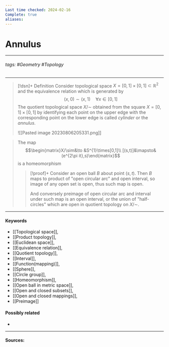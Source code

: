 ```yaml
---
Last time checked: 2024-02-16
Complete: true
aliases:
---
```

# Annulus
***
###### tags: #Geometry #Topology 
***
>[!dsn]+ Definition
>Consider topological space $X=[0,1]\times[0,1]\subset\mathbb{R}^{2}$ and the equivalence relation which is generated by
>$$(x,0)\sim(x,1)\quad\forall x\in[0,1]$$
>The quotient topological space $X/\sim$ obtained from the square $X=[0,1]\times[0,1]$ by identifying each point on the upper edge with the corresponding point on the lower edge is called *cylinder* or the *annulus*.
>
>![[Pasted image 20230806205331.png]]

>The map
>$$\begin{matrix}X/\sim&\to &S^{1}\times[0,1]\\ [(s,t)]&\mapsto&(e^{2\pi it},s)\end{matrix}$$
>is a homeomorphism
>>[!proof]+
>>Consider an open ball $B$ about point $(s,t)$. Then $B$ maps to product of "open circular arc" and open interval, so image of any open set is open, thus such map is open. 
>>
>>And conversely preimage of open circular arc and interval under such map is an open interval, or the union of "half-circles" which are open in quotient topology on $X/\sim$.

***
#### Keywords
- [[Topological space]],
- [[Product topology]],
- [[Euclidean space]],
- [[Equivalence relation]],
- [[Quotient topology]],
- [[Interval]],
- [[Function(mapping)]],
- [[Sphere]],
- [[Circle group]],
- [[Homeomorphism]],
- [[Open ball in metric space]],
- [[Open and closed subsets]],
- [[Open and closed mappings]],
- [[Preimage]]
#### Possibly related
- 
***
#### Sources: